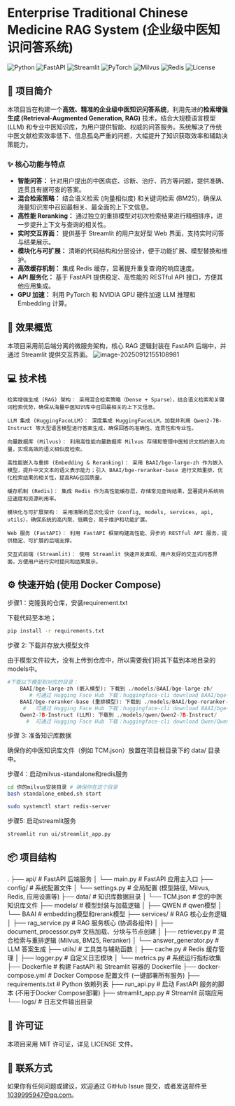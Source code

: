 # Enterprise Traditional Chinese Medicine RAG System (企业级中医知识问答系统)

![Python](https://img.shields.io/badge/Python-3.10%2B-blue.svg)
![FastAPI](https://img.shields.io/badge/FastAPI-0.110.0-green.svg)
![Streamlit](https://img.shields.io/badge/Streamlit-1.36.0-red.svg)
![PyTorch](https://img.shields.io/badge/PyTorch-2.5.1%2Bcu121-orange.svg)
![Milvus](https://img.shields.io/badge/Milvus-v2.4.6-lightgrey.svg)
![Redis](https://img.shields.io/badge/Redis-latest-red)
![License](https://img.shields.io/badge/License-MIT-blue.svg)

## 📖 项目简介

本项目旨在构建一个**高效、精准的企业级中医知识问答系统**，利用先进的**检索增强生成 (Retrieval-Augmented Generation, RAG)** 技术，结合大规模语言模型 (LLM) 和专业中医知识库，为用户提供智能、权威的问答服务。系统解决了传统中医文献检索效率低下、信息孤岛严重的问题，大幅提升了知识获取效率和辅助决策能力。

### ✨ 核心功能与特点

*   **智能问答：** 针对用户提出的中医病症、诊断、治疗、药方等问题，提供准确、连贯且有据可查的答案。
*   **混合检索策略：** 结合语义检索 (向量相似度) 和关键词检索 (BM25)，确保从海量知识库中召回最相关、最全面的上下文信息。
*   **高性能 Reranking：** 通过独立的重排模型对初次检索结果进行精细排序，进一步提升上下文与查询的相关性。
*   **实时交互界面：** 提供基于 Streamlit 的用户友好型 Web 界面，支持实时问答与结果展示。
*   **模块化与可扩展：** 清晰的代码结构和分层设计，便于功能扩展、模型替换和维护。
*   **高效缓存机制：** 集成 Redis 缓存，显著提升重复查询的响应速度。
*   **API 服务化：** 基于 FastAPI 提供稳定、高性能的 RESTful API 接口，方便其他应用集成。
*   **GPU 加速：** 利用 PyTorch 和 NVIDIA GPU 硬件加速 LLM 推理和 Embedding 计算。

## 🚀 效果概览

本项目采用前后端分离的微服务架构，核心 RAG 逻辑封装在 FastAPI 后端中，并通过 Streamlit 提供交互界面。
![image-20250912155108981](/home/ubuntu/.config/Typora/typora-user-images/image-20250912155108981.png)

## 💻 技术栈


    检索增强生成 (RAG) 架构： 采用混合检索策略（Dense + Sparse），结合语义检索和关键词检索优势，确保从海量中医知识库中召回最相关的上下文信息。
    
    LLM 集成 (HuggingFaceLLM)： 深度集成 HuggingFaceLLM，加载并利用 Qwen2-7B-Instruct 等大型语言模型进行答案生成，确保回答的准确性、连贯性和专业性。
    
    向量数据库 (Milvus)： 利用高性能向量数据库 Milvus 存储和管理中医知识文档的嵌入向量，实现高效的语义相似度检索。
    
    高性能嵌入与重排 (Embedding & Reranking)： 采用 BAAI/bge-large-zh 作为嵌入模型，提升中文文本的语义表示能力；引入 BAAI/bge-reranker-base 进行文档重排，优化检索结果的相关性，提高RAG召回质量。
    
    缓存机制 (Redis)： 集成 Redis 作为高性能缓存层，存储常见查询结果，显著提升系统响应速度和资源利用率。
    
    模块化与可扩展架构： 采用清晰的层次化设计（config, models, services, api, utils），确保系统的高内聚、低耦合，易于维护和功能扩展。
    
    Web 服务 (FastAPI)： 利用 FastAPI 框架构建高性能、异步的 RESTful API 服务，提供稳定、可扩展的后端支撑。
    
    交互式前端 (Streamlit)： 使用 Streamlit 快速开发直观、用户友好的交互式问答界面，方便用户进行实时提问和结果展示。

## ⚙️ 快速开始 (使用 Docker Compose)

步骤1：克隆我的仓库，安装requirement.txt

下载代码至本地；

```bash
pip install -r requirements.txt
```

步骤 2: 下载并存放大模型文件

由于模型文件较大，没有上传到仓库中，所以需要我们将其下载到本地目录的models中。


```python
#下载以下模型到对应的目录：
    BAAI/bge-large-zh (嵌入模型): 下载到 ./models/BAAI/bge-large-zh/
       # 可通过 Hugging Face Hub 下载：huggingface-cli download BAAI/bge-large-zh --local-dir /home/ubuntu/models/BAAI/bge-large-zh
    BAAI/bge-reranker-base (重排模型): 下载到 ./models/BAAI/bge-reranker-base/
     #   可通过 Hugging Face Hub 下载：huggingface-cli download BAAI/bge-reranker-base --local-dir /home/ubuntu/models/BAAI/bge-reranker-base
    Qwen2-7B-Instruct (LLM): 下载到 ./models/qwen/Qwen2-7B-Instruct/
      #  可通过 Hugging Face Hub 下载：huggingface-cli download Qwen/Qwen2-7B-Instruct --local-dir /home/ubuntu/models/qwen/Qwen2-7B-Instruct
```


步骤 3: 准备知识库数据

确保你的中医知识库文件（例如 TCM.json）放置在项目根目录下的 data/ 目录中。

步骤4：启动milvus-standalone和redis服务

```bash
cd 你的milvus安装目录 # 确保你在这个目录
bash standalone_embed.sh start
```

```bash
sudo systemctl start redis-server
```

步骤5: 启动streamlit服务

```bash
streamlit run ui/streamlit_app.py
```



## 📦 项目结构

.
├── api/  # FastAPI 后端服务
│   └── main.py              # FastAPI 应用主入口
├── config/                  # 系统配置文件
│   └── settings.py          # 全局配置 (模型路径, Milvus, Redis, 应用设置等)
├── data/  # 知识库数据目录
│   └── TCM.json             # 您的中医知识库文件
├── models/                  # 模型封装与加载逻辑
│   ├── QWEN                 # qwen模型
│   └── BAAI                 # embedding模型和rerank模型
├── services/                # RAG 核心业务逻辑
│   ├── rag_service.py       # RAG 服务核心 (协调各组件)
│   ├── document_processor.py# 文档加载、分块与节点创建
│   ├── retriever.py         # 混合检索与重排逻辑 (Milvus, BM25, Reranker)
│   └── answer_generator.py  # LLM 答案生成
├── utils/                   # 工具类与辅助函数
│   ├── cache.py             # Redis 缓存管理
│   ├── logger.py            # 自定义日志模块
│   └── metrics.py           # 系统运行指标收集
├── Dockerfile               # 构建 FastAPI 和 Streamlit 容器的 Dockerfile
├── docker-compose.yml       # Docker Compose 配置文件 (一键部署所有服务)
├── requirements.txt         # Python 依赖列表
├── run_api.py               # 启动 FastAPI 服务的脚本 (不用于Docker Compose部署)
├── streamlit_app.py         # Streamlit 前端应用
└── logs/  # 日志文件输出目录



## 📜 许可证

本项目采用 MIT 许可证，详见 LICENSE 文件。

## 📧 联系方式

如果你有任何问题或建议，欢迎通过 GitHub Issue 提交，或者发送邮件至 1039995947@qq.com。
